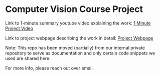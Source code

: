 # Computer Vision Course Project 

Link to 1-minute summary youtube video explaining the work: [1 Minute Project Video](https://www.youtube.com/watch?v=86PUqs5kbaE)

Link to project webpage describing the work in detail: [Project Webpage](https://mon95.github.io/explainable-content-moderation/)

Note:
This repo has been moved (partially) from our internal private repository to serve as documentation and only certain code snippets we used are shared here. 

For more info, please reach out over email.


